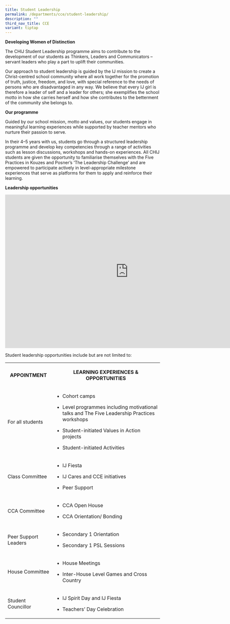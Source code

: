```yaml
---
title: Student Leadership
permalink: /departments/cce/student-leadership/
description: ""
third_nav_title: CCE
variant: tiptap
---
```

<p><strong>Developing Women of Distinction</strong>
</p>
<p>The CHIJ Student Leadership programme aims to contribute to the development
of our students as Thinkers, Leaders and Communicators – servant leaders
who play a part to uplift their communities.&nbsp;</p>
<p>Our approach to student leadership is guided by the IJ mission to create
a Christ-centred school community where all work together for the promotion
of truth, justice, freedom, and love, with special reference to the needs
of persons who are disadvantaged in any way. We believe that every IJ girl
is therefore a leader of self and a leader for others; she exemplifies
the school motto in how she carries herself and how she contributes to
the betterment of the community she belongs to.</p>
<p><strong>Our programme</strong>
</p>
<p>Guided by our school mission, motto and values, our students engage in
meaningful learning experiences while supported by teacher mentors who
nurture their passion to serve.&nbsp;</p>
<p>In their 4–5 years with us, students go through a structured leadership
programme and develop key competencies through a range of activities such
as lesson discussions, workshops and hands-on experiences. All CHIJ students
are given the opportunity to familiarise themselves with the Five Practices
in Kouzes and Posner’s ‘The Leadership Challenge’ and are empowered to
participate actively in level-appropriate milestone experiences that serve
as platforms for them to apply and reinforce their learning.&nbsp;</p>
<p><strong>Leadership opportunities</strong>
</p>
<div class="iframe-wrapper">
<iframe height="500" width="800" allowfullscreen="true" frameborder="0" src="https://docs.google.com/presentation/d/e/2PACX-1vT2-FRIAy0yrs8z_SBoDtwc6DgDntyf7tMbXCyxqMnu6r7lbhpC5SceoO-6hwwpCzve7fR7TNxsBQjM/embed?start=true&amp;loop=true&amp;delayms=3000"></iframe>
</div>
<p>Student leadership opportunities include but are not limited to:</p>
<table style="minWidth: 50px">
<colgroup>
<col>
<col>
</colgroup>
<tbody>
<tr>
<th rowspan="1" colspan="1">
<p>APPOINTMENT</p>
</th>
<th rowspan="1" colspan="1">
<p>LEARNING EXPERIENCES &amp; OPPORTUNITIES</p>
</th>
</tr>
<tr>
<td rowspan="1" colspan="1">
<p>For all students</p>
</td>
<td rowspan="1" colspan="1">
<ul data-tight="true" class="tight">
<li>
<p>Cohort camps</p>
</li>
<li>
<p>Level programmes including motivational talks and The Five Leadership
Practices workshops</p>
</li>
<li>
<p>Student-initiated Values in Action projects</p>
</li>
<li>
<p>Student-initiated Activities
<br>
</p>
</li>
</ul>
</td>
</tr>
<tr>
<td rowspan="1" colspan="1">
<p>Class Committee</p>
</td>
<td rowspan="1" colspan="1">
<ul data-tight="true" class="tight">
<li>
<p>IJ Fiesta</p>
</li>
<li>
<p>IJ Cares and CCE initiatives</p>
</li>
<li>
<p>Peer Support
<br>
</p>
</li>
</ul>
</td>
</tr>
<tr>
<td rowspan="1" colspan="1">
<p>CCA Committee</p>
</td>
<td rowspan="1" colspan="1">
<ul data-tight="true" class="tight">
<li>
<p>CCA Open House</p>
</li>
<li>
<p>CCA Orientation/ Bonding
<br>
</p>
</li>
</ul>
</td>
</tr>
<tr>
<td rowspan="1" colspan="1">
<p>Peer Support Leaders</p>
</td>
<td rowspan="1" colspan="1">
<ul data-tight="true" class="tight">
<li>
<p>Secondary 1 Orientation</p>
</li>
<li>
<p>Secondary 1 PSL Sessions
<br>
</p>
</li>
</ul>
</td>
</tr>
<tr>
<td rowspan="1" colspan="1">
<p>House Committee</p>
</td>
<td rowspan="1" colspan="1">
<ul data-tight="true" class="tight">
<li>
<p>House Meetings</p>
</li>
<li>
<p>Inter-House Level Games and Cross Country
<br>
</p>
</li>
</ul>
</td>
</tr>
<tr>
<td rowspan="1" colspan="1">
<p>Student Councillor</p>
</td>
<td rowspan="1" colspan="1">
<ul data-tight="true" class="tight">
<li>
<p>IJ Spirit Day and IJ Fiesta</p>
</li>
<li>
<p>Teachers’ Day Celebration</p>
</li>
</ul>
</td>
</tr>
</tbody>
</table>
<p></p>